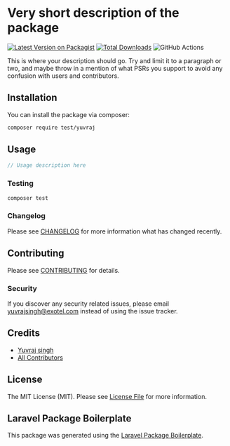 # Very short description of the package

[![Latest Version on Packagist](https://img.shields.io/packagist/v/test/yuvraj.svg?style=flat-square)](https://packagist.org/packages/test/yuvraj)
[![Total Downloads](https://img.shields.io/packagist/dt/test/yuvraj.svg?style=flat-square)](https://packagist.org/packages/test/yuvraj)
![GitHub Actions](https://github.com/test/yuvraj/actions/workflows/main.yml/badge.svg)

This is where your description should go. Try and limit it to a paragraph or two, and maybe throw in a mention of what PSRs you support to avoid any confusion with users and contributors.

## Installation

You can install the package via composer:

```bash
composer require test/yuvraj
```

## Usage

```php
// Usage description here
```

### Testing

```bash
composer test
```

### Changelog

Please see [CHANGELOG](CHANGELOG.md) for more information what has changed recently.

## Contributing

Please see [CONTRIBUTING](CONTRIBUTING.md) for details.

### Security

If you discover any security related issues, please email yuvrajsingh@exotel.com instead of using the issue tracker.

## Credits

-   [Yuvraj singh](https://github.com/test)
-   [All Contributors](../../contributors)

## License

The MIT License (MIT). Please see [License File](LICENSE.md) for more information.

## Laravel Package Boilerplate

This package was generated using the [Laravel Package Boilerplate](https://laravelpackageboilerplate.com).
